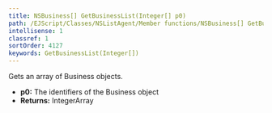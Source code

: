 ```yaml
---
title: NSBusiness[] GetBusinessList(Integer[] p0)
path: /EJScript/Classes/NSListAgent/Member functions/NSBusiness[] GetBusinessList(Integer[] p_0)
intellisense: 1
classref: 1
sortOrder: 4127
keywords: GetBusinessList(Integer[])
---
```


Gets an array of Business objects.

* **p0:** The identifiers of the Business object
* **Returns:** IntegerArray


